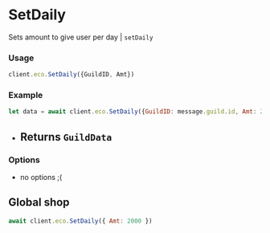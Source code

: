 # SetDaily

Sets amount to give user per day | `setDaily`

### Usage

```js
client.eco.SetDaily({GuildID, Amt})
```

### Example

```js
let data = await client.eco.SetDaily({GuildID: message.guild.id, Amt: 2000})
```

- ## Returns `GuildData`

### Options

- no options ;(

## Global shop

```js
await client.eco.SetDaily({ Amt: 2000 })
```